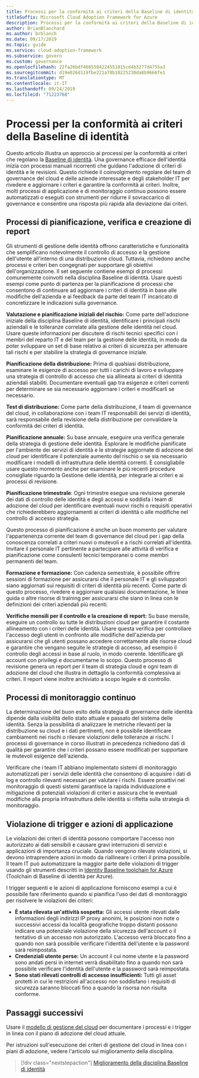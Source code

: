 ```yaml
---
title: Processi per la conformità ai criteri della Baseline di identità
titleSuffix: Microsoft Cloud Adoption Framework for Azure
description: Processi per la conformità ai criteri della Baseline di identità
author: BrianBlanchard
ms.author: brblanch
ms.date: 09/17/2019
ms.topic: guide
ms.service: cloud-adoption-framework
ms.subservice: govern
ms.custom: governance
ms.openlocfilehash: 22fa26bdf4665584224551015cd4b3277d4755a3
ms.sourcegitcommit: d19e026d119fbe221a78b10225230da8b9666fe1
ms.translationtype: MT
ms.contentlocale: it-IT
ms.lasthandoff: 09/24/2019
ms.locfileid: "71223768"
---
```

# <a name="identity-baseline-policy-compliance-processes"></a>Processi per la conformità ai criteri della Baseline di identità

Questo articolo illustra un approccio ai processi per la conformità ai criteri che regolano la [Baseline di identità](./index.md). Una governance efficace dell'identità inizia con processi manuali ricorrenti che guidano l'adozione di criteri di identità e le revisioni. Questo richiede il coinvolgimento regolare del team di governance del cloud e delle aziende interessate e degli stakeholder IT per rivedere e aggiornare i criteri e garantire la conformità ai criteri. Inoltre, molti processi di applicazione e di monitoraggio continuo possono essere automatizzati o eseguiti con strumenti per ridurre il sovraccarico di governance e consentire una risposta più rapida alla deviazione dai criteri.

## <a name="planning-review-and-reporting-processes"></a>Processi di pianificazione, verifica e creazione di report

Gli strumenti di gestione delle identità offrono caratteristiche e funzionalità che semplificano notevolmente il controllo di accesso e la gestione dell'utente all'interno di una distribuzione cloud. Tuttavia, richiedono anche processi e criteri ben congegnati per supportare gli obiettivi dell'organizzazione. Il set seguente contiene esempi di processi comunemente coinvolti nella disciplina Baseline di identità. Usare questi esempi come punto di partenza per la pianificazione di processi che consentono di continuare ad aggiornare i criteri di identità in base alle modifiche dell'azienda e ai feedback da parte del team IT incaricato di concretizzare le indicazioni sulla governance.

**Valutazione e pianificazione iniziali del rischio:** Come parte dell'adozione iniziale della disciplina Baseline di identità, identificare i principali rischi aziendali e le tolleranze correlate alla gestione delle identità nel cloud. Usare queste informazioni per discutere di rischi tecnici specifici con i membri del reparto IT e del team per la gestione delle identità, in modo da poter sviluppare un set di base relativo ai criteri di sicurezza per attenuare tali rischi e per stabilire la strategia di governance iniziale.

**Pianificazione della distribuzione:** Prima di qualsiasi distribuzione, esaminare le esigenze di accesso per tutti i carichi di lavoro e sviluppare una strategia di controllo di accesso che sia allineata ai criteri di identità aziendali stabiliti. Documentare eventuali gap tra esigenze e criteri correnti per determinare se sia necessario aggiornare i criteri e modificarli se necessario.

**Test di distribuzione:** Come parte della distribuzione, il team di governance del cloud, in collaborazione con i team IT responsabili dei servizi di identità, sarà responsabile della revisione della distribuzione per convalidare la conformità dei criteri di identità.

**Pianificazione annuale:** Su base annuale, eseguire una verifica generale della strategia di gestione delle identità. Esplorare le modifiche pianificate per l'ambiente dei servizi di identità e le strategie aggiornate di adozione del cloud per identificare il potenziale aumento del rischio o se sia necessario modificare i modelli di infrastruttura delle identità correnti. È consigliabile usare questo momento anche per esaminare le più recenti procedure consigliate riguardo la Gestione delle identità, per integrarle ai criteri e ai processi di revisione.

**Pianificazione trimestrale**: Ogni trimestre esegue una revisione generale dei dati di controllo delle identità e degli accessi e soddisfa i team di adozione del cloud per identificare eventuali nuovi rischi o requisiti operativi che richiederebbero aggiornamenti ai criteri di identità o alle modifiche nel controllo di accesso strategia.

Questo processo di pianificazione è anche un buon momento per valutare l'appartenenza corrente del team di governance del cloud per i gap della conoscenza correlati a criteri nuovi o mutevoli e a rischi correlati all'identità. Invitare il personale IT pertinente a partecipare alle attività di verifica e pianificazione come consulenti tecnici temporanei o come membri permanenti del team.

**Formazione e formazione:** Con cadenza semestrale, è possibile offrire sessioni di formazione per assicurarsi che il personale IT e gli sviluppatori siano aggiornati sui requisiti di criteri di identità più recenti. Come parte di questo processo, rivedere e aggiornare qualsiasi documentazione, le linee guida o altre risorse di training per assicurarsi che siano in linea con le definizioni dei criteri aziendali più recenti.

**Verifiche mensili per il controllo e la creazione di report:** Su base mensile, eseguire un controllo su tutte le distribuzioni cloud per garantire il costante allineamento con i criteri delle identità. Usare questa verifica per controllare l'accesso degli utenti in confronto alle modifiche dell'azienda per assicurarsi che gli utenti possano accedere correttamente alle risorse cloud e garantire che vengano seguite le strategie di accesso, ad esempio il controllo degli accessi in base al ruolo, in modo coerente. Identificare gli account con privilegi e documentarne lo scopo. Questo processo di revisione genera un report per il team di strategia cloud e ogni team di adozione del cloud che illustra in dettaglio la conformità complessiva ai criteri. Il report viene inoltre archiviato a scopo legale e di controllo.

## <a name="ongoing-monitoring-processes"></a>Processi di monitoraggio continuo

La determinazione del buon esito della strategia di governance delle identità dipende dalla visibilità dello stato attuale e passato del sistema delle identità. Senza la possibilità di analizzare le metriche rilevanti per la distribuzione su cloud e i dati pertinenti, non è possibile identificare cambiamenti nei rischi o rilevare violazioni delle tolleranze ai rischi. I processi di governance in corso illustrati in precedenza richiedono dati di qualità per garantire che i criteri possano essere modificati per supportare le mutevoli esigenze dell'azienda.

Verificare che i team IT abbiano implementato sistemi di monitoraggio automatizzati per i servizi delle identità che consentono di acquisire i dati di log e controllo rilevanti necessari per valutare i rischi. Essere proattivi nel monitoraggio di questi sistemi garantisce la rapida individuazione e mitigazione di potenziali violazioni di criteri e assicura che le eventuali modifiche alla propria infrastruttura delle identità si rifletta sulla strategia di monitoraggio.

## <a name="violation-triggers-and-enforcement-actions"></a>Violazione di trigger e azioni di applicazione

Le violazioni dei criteri di identità possono comportare l'accesso non autorizzato ai dati sensibili e causare gravi interruzioni di servizi e applicazioni di importanza cruciale. Quando vengono rilevate violazioni, si devono intraprendere azioni in modo da riallineare i criteri il prima possibile. Il team IT può automatizzare la maggior parte delle violazioni di trigger usando gli strumenti descritti in [Identity Baseline toolchain for Azure](./toolchain.md) (Toolchain di Baseline di identità per Azure).

I trigger seguenti e le azioni di applicazione forniscono esempi a cui è possibile fare riferimento quando si pianifica l'uso dei dati di monitoraggio per risolvere le violazioni dei criteri:

- **È stata rilevata un'attività sospetta:** Gli accessi utente rilevati dalle informazioni degli indirizzi IP proxy anonimi, le posizioni non note o successivi accessi da località geografiche troppo distanti possono indicare una potenziale violazione della sicurezza dell'account o il tentativo di un accesso non autorizzato. L'accesso verrà bloccato fino a quando non sarà possibile verificare l'identità dell'utente e la password sarà reimpostata.
- **Credenziali utente perse:** Un account il cui nome utente e la password sono andati persi in internet verrà disabilitato fino a quando non sarà possibile verificare l'identità dell'utente e la password sarà reimpostata.
- **Sono stati rilevati controlli di accesso insufficienti:** Tutti gli asset protetti in cui le restrizioni all'accesso non soddisfano i requisiti di sicurezza saranno bloccati fino a quando la risorsa non risulta conforme.

## <a name="next-steps"></a>Passaggi successivi

Usare il [modello di gestione del cloud](./template.md) per documentare i processi e i trigger in linea con il piano di adozione del cloud attuale.

Per istruzioni sull'esecuzione dei criteri di gestione del cloud in linea con i piani di adozione, vedere l'articolo sul miglioramento della disciplina.

> [!div class="nextstepaction"]
> [Miglioramento della disciplina Baseline di identità](./discipline-improvement.md)
